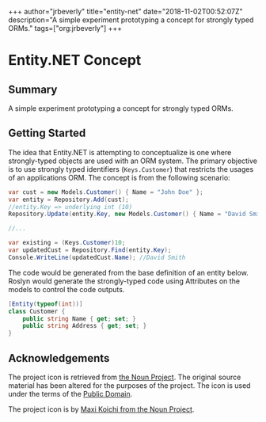 +++
author="jrbeverly"
title="entity-net"
date="2018-11-02T00:52:07Z"
description="A simple experiment prototyping a concept for strongly typed ORMs."
tags=["org:jrbeverly"]
+++

# Entity.NET Concept

## Summary

A simple experiment prototyping a concept for strongly typed ORMs.

## Getting Started

The idea that Entity.NET is attempting to conceptualize is one where strongly-typed objects are used with an ORM system. The primary objective is to use strongly typed identifiers (`Keys.Customer`) that restricts the usages of an applications ORM. The concept is from the following scenario:

```csharp
var cust = new Models.Customer() { Name = "John Doe" };
var entity = Repository.Add(cust);
//entity.Key => underlying int (10)
Repository.Update(entity.Key, new Models.Customer() { Name = "David Smith" });

//...

var existing = (Keys.Customer)10;
var updatedCust = Repository.Find(entity.Key);
Console.WriteLine(updatedCust.Name); //David Smith
```

The code would be generated from the base definition of an entity below. Roslyn would generate the strongly-typed code using Attributes on the models to control the code outputs.

```csharp
[Entity(typeof(int))]
class Customer {
    public string Name { get; set; }
    public string Address { get; set; }
}
```

## Acknowledgements

The project icon is retrieved from [the Noun Project](docs/icon/icon.json). The original source material has been altered for the purposes of the project. The icon is used under the terms of the [Public Domain](https://creativecommons.org/publicdomain/zero/1.0/).

The project icon is by [Maxi Koichi from the Noun Project](https://thenounproject.com/term/storage/49270/).